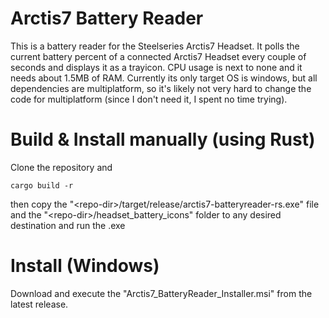 # Arctis7 Battery Reader
This is a battery reader for the Steelseries Arctis7 Headset.
It polls the current battery percent of a connected Arctis7 Headset every couple of seconds and displays it as a trayicon.
CPU usage is next to none and it needs about 1.5MB of RAM.
Currently its only target OS is windows, but all dependencies are multiplatform, so it's likely not very hard to change the code for multiplatform (since I don't need it, I spent no time trying).

# Build & Install manually (using Rust)
Clone the repository and 
```
cargo build -r
```
then copy the "\<repo-dir\>/target/release/arctis7-batteryreader-rs.exe" file and the "\<repo-dir\>/headset_battery_icons" folder to any desired destination and run the .exe

# Install (Windows)
Download and execute the "Arctis7_BatteryReader_Installer.msi" from the latest release.
